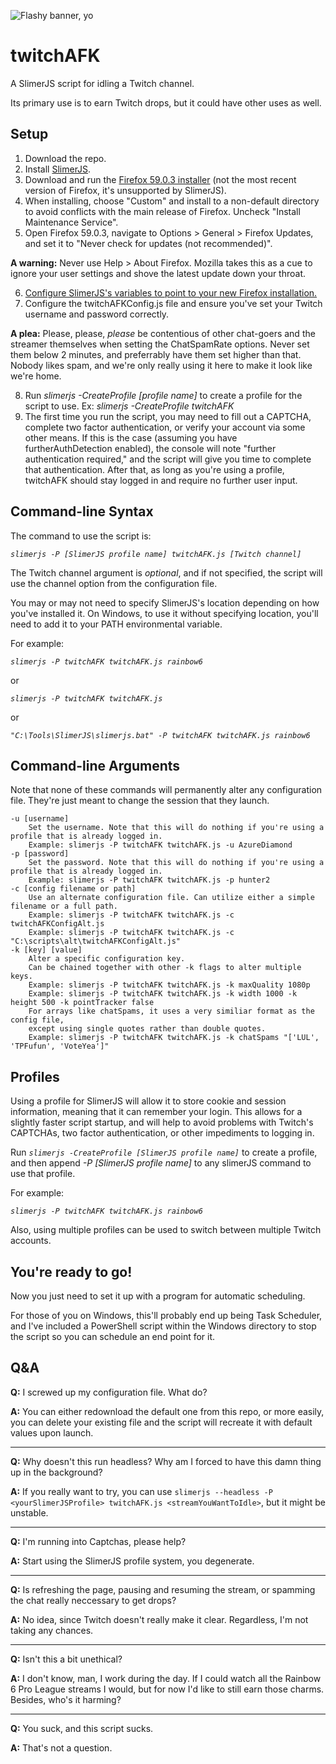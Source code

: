 ![Flashy banner, yo](banner.gif)

# twitchAFK
A SlimerJS script for idling a Twitch channel.

Its primary use is to earn Twitch drops, but it could have other uses as well.

## Setup
1. Download the repo.
2. Install [SlimerJS](https://slimerjs.org/download.html).
3. Download and run the [Firefox 59.0.3 installer](https://ftp.mozilla.org/pub/firefox/releases/59.0.3/) (not the most recent version of Firefox, it's unsupported by SlimerJS).
4. When installing, choose "Custom" and install to a non-default directory to avoid conflicts with the main release of Firefox. Uncheck "Install Maintenance Service".
5. Open Firefox 59.0.3, navigate to Options > General > Firefox Updates, and set it to "Never check for updates (not recommended)".

**A warning:** Never use Help > About Firefox. Mozilla takes this as a cue to ignore your user settings and shove the latest update down your throat.

6. [Configure SlimerJS's variables to point to your new Firefox installation.](https://docs.slimerjs.org/current/installation.html#configuring-slimerjs)
7. Configure the twitchAFKConfig.js file and ensure you've set your Twitch username and password correctly.

**A plea:** Please, please, *please* be contentious of other chat-goers and the streamer themselves when setting the ChatSpamRate options. Never set them below 2 minutes, and preferrably have them set higher than that. Nobody likes spam, and we're only really using it here to make it look like we're home. 

8. Run *slimerjs -CreateProfile [profile name]* to create a profile for the script to use. Ex: *slimerjs -CreateProfile twitchAFK*
9. The first time you run the script, you may need to fill out a CAPTCHA, complete two factor authentication, or verify your account via some other means. If this is the case (assuming you have furtherAuthDetection enabled), the console will note "further authentication required," and the script will give you time to complete that authentication. After that, as long as you're using a profile, twitchAFK should stay logged in and require no further user input.

## Command-line Syntax
The command to use the script is:

*`slimerjs -P [SlimerJS profile name] twitchAFK.js [Twitch channel]`*

The Twitch channel argument is *optional*, and if not specified, the script will use the channel option from the configuration file.

You may or may not need to specify SlimerJS's location depending on how you've installed it. On Windows, to use it without specifying location, you'll need to add it to your PATH environmental variable.

For example:

*`slimerjs -P twitchAFK twitchAFK.js rainbow6`*

or

*`slimerjs -P twitchAFK twitchAFK.js`*

or

*`"C:\Tools\SlimerJS\slimerjs.bat" -P twitchAFK twitchAFK.js rainbow6`*

## Command-line Arguments

Note that none of these commands will permanently alter any configuration file. They're just meant to change the session that they launch.
```
-u [username]
    Set the username. Note that this will do nothing if you're using a profile that is already logged in.
    Example: slimerjs -P twitchAFK twitchAFK.js -u AzureDiamond
-p [password]
    Set the password. Note that this will do nothing if you're using a profile that is already logged in.
    Example: slimerjs -P twitchAFK twitchAFK.js -p hunter2
-c [config filename or path]
    Use an alternate configuration file. Can utilize either a simple filename or a full path.
    Example: slimerjs -P twitchAFK twitchAFK.js -c twitchAFKConfigAlt.js
    Example: slimerjs -P twitchAFK twitchAFK.js -c "C:\scripts\alt\twitchAFKConfigAlt.js"
-k [key] [value]
    Alter a specific configuration key. 
    Can be chained together with other -k flags to alter multiple keys.
    Example: slimerjs -P twitchAFK twitchAFK.js -k maxQuality 1080p
    Example: slimerjs -P twitchAFK twitchAFK.js -k width 1000 -k height 500 -k pointTracker false
    For arrays like chatSpams, it uses a very similiar format as the config file, 
    except using single quotes rather than double quotes.
    Example: slimerjs -P twitchAFK twitchAFK.js -k chatSpams "['LUL', 'TPFufun', 'VoteYea']"
```

## Profiles

Using a profile for SlimerJS will allow it to store cookie and session information, meaning that it can remember your login. This allows for a slightly faster script startup, and will help to avoid problems with Twitch's CAPTCHAs, two factor authentication, or other impediments to logging in.

Run *`slimerjs -CreateProfile [SlimerJS profile name]`* to create a profile, and then append *-P [SlimerJS profile name]* to any slimerJS command to use that profile.

For example:

*`slimerjs -P twitchAFK twitchAFK.js rainbow6`*

Also, using multiple profiles can be used to switch between multiple Twitch accounts.

## You're ready to go!

Now you just need to set it up with a program for automatic scheduling.

For those of you on Windows, this'll probably end up being Task Scheduler, and I've included a PowerShell script within the Windows directory to stop the script so you can schedule an end point for it.

## Q&A

**Q:** I screwed up my configuration file. What do?

**A:** You can either redownload the default one from this repo, or more easily, you can delete your existing file and the script will recreate it with default values upon launch.

---

**Q:** Why doesn't this run headless? Why am I forced to have this damn thing up in the background?

**A:** If you really want to try, you can use `slimerjs --headless -P <yourSlimerJSProfile> twitchAFK.js <streamYouWantToIdle>`, but it might be unstable.

---

**Q:** I'm running into Captchas, please help?

**A:** Start using the SlimerJS profile system, you degenerate.

---

**Q:** Is refreshing the page, pausing and resuming the stream, or spamming the chat really neccessary to get drops?

**A:** No idea, since Twitch doesn't really make it clear. Regardless, I'm not taking any chances.

---

**Q:** Isn't this a bit unethical?

**A:** I don't know, man, I work during the day. If I could watch all the Rainbow 6 Pro League streams I would, but for now I'd like to still earn those charms. Besides, who's it harming?

---

**Q:** You suck, and this script sucks.

**A:** That's not a question.
